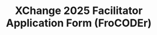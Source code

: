 ---
title: XChange 2025 Facilitator Application Form (FroCODEr)
redirect_to: https://docs.google.com/document/d/1tW0WQGD3Gdi2KRxSK3ZGyxV_xYav2O6dcieo64GInjU/edit?usp=sharing
redirect_from: 
  - /XC25FroCODErFaciAppForm
  - /xc25frocoderfaciappform
---